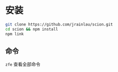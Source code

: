 # 安装

```bash
git clone https://github.com/jrainlau/scion.git
cd scion && npm install
npm link
```

## 命令

`zfe` 查看全部命令